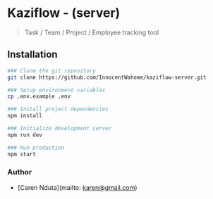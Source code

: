 # Kaziflow - (server)

> Task / Team / Project / Employee tracking tool

## Installation

```bash
### Clone the git repository
git clone https://github.com/InnocentWahome/kaziflow-server.git

### Setup environment variables
cp .env.example .env

### Install project dependencies
npm install

### Initialize development server
npm run dev

### Run production
npm start
```

### Author

- [Caren Nduta](mailto: karen@gmail.com)
